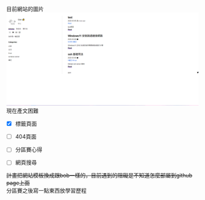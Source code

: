 目前網站的圖片
![網站圖片](/image/webdemo.png)
現在產文困難

- [x] 標籤頁面 
- [ ] 404頁面
- [ ] 分區賽心得
- [ ] 網頁搜尋  
  
  
  
  
  
~~計畫把網站模板換成跟bob一樣的，目前遇到的阻礙是不知道怎麼部屬到github page上面~~  
分區賽之後寫一點東西放學習歷程  
